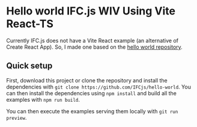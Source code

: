 # Hello world IFC.js WIV Using Vite React-TS

Currently IFC.js does not have a Vite React example (an alternative of Create React App). So, I made one based on the [hello world repository](https://github.com/IFCjs/hello-world).

## Quick setup

First, download this project or clone the repository and install the dependencies with `git clone https://github.com/IFCjs/hello-world`. You can then install the dependencies using `npm install` and build all the examples with `npm run build`.

You can then execute the examples serving them locally with `git run preview`.
